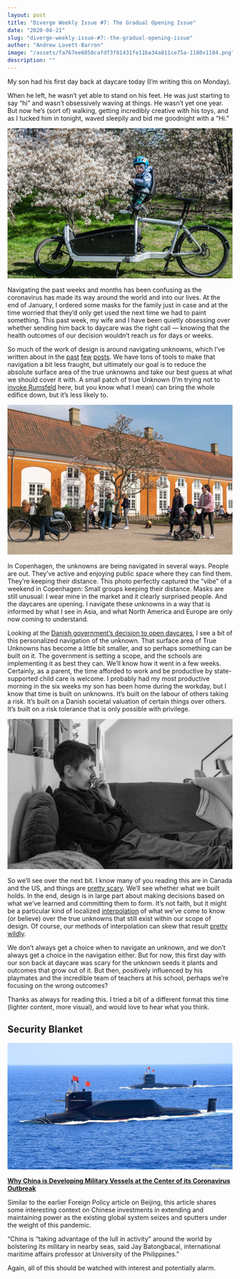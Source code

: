 ```yaml
---
layout: post
title: "Diverge Weekly Issue #7: The Gradual Opening Issue"
date: "2020-04-21"
slug: "diverge-weekly-issue-#7:-the-gradual-opening-issue"
author: "Andrew Lovett-Barron"
image: "/assets/fa767ee6850cafdf3f81431fe11ba34a811ce75a-1180x1184.png"
description: ""
---
```


My son had his first day back at daycare today (I’m writing this on Monday).

When he left, he wasn’t yet able to stand on his feet. He was just starting to say “hi” and wasn’t obsessively waving at things. He wasn’t yet one year. But now he’s (sort of) walking, getting incredibly creative with his toys, and as I tucked him in tonight, waved sleepily and bid me goodnight with a “Hi.”

![](/assets/03d44af7eb749ee28d18119904f09f7cd6294a2d-1180x786.jpg)

Navigating the past weeks and months has been confusing as the coronavirus has made its way around the world and into our lives. At the end of January, I ordered some masks for the family just in case and at the time worried that they’d only get used the next time we had to paint something. This past week, my wife and I have been quietly obsessing over whether sending him back to daycare was the right call — knowing that the health outcomes of our decision wouldn’t reach us for days or weeks.

So much of the work of design is around navigating unknowns, which I’ve written about in the [past](https://andrewlb.com/diverge-weekly-issue-2-the-global-pandemic-issue/) [few](https://andrewlb.com/diverge-weekly-issue-3-the-uncertainty-issue/) [posts](https://andrewlb.com/diverge-weekly-issue-4-the-cycles-issue/). We have tons of tools to make that navigation a bit less fraught, but ultimately our goal is to reduce the absolute surface area of the true unknowns and take our best guess at what we should cover it with. A small patch of true Unknown (I’m trying not to [invoke Rumsfeld](https://en.wikipedia.org/wiki/There_are_known_knowns) here, but you know what I mean) can bring the whole edifice down, but it’s less likely to.

![](/assets/20958ed62466d780885d1de0b7e060206cda97e9-1180x786.jpg)

In Copenhagen, the unknowns are being navigated in several ways. People are out. They’ve active and enjoying public space where they can find them. They’re keeping their distance. This photo perfectly captured the “vibe” of a weekend in Copenhagen: Small groups keeping their distance. Masks are still unusual: I wear mine in the market and it clearly surprised people. And the daycares are opening. I navigate these unknowns in a way that is informed by what I see in Asia, and what North America and Europe are only now coming to understand.

Looking at the [Danish government’s decision to open daycares](https://www.thelocal.dk/20200413/schools-and-day-care-centres-gear-up-for-staggered-and-restricted-reopening), I see a bit of this personalized navigation of the unknown. That surface area of True Unknowns has become a little bit smaller, and so perhaps something can be built on it. The government is setting a scope, and the schools are implementing it as best they can. We’ll know how it went in a few weeks. Certainly, as a parent, the time afforded to work and be productive by state-supported child care is welcome. I probably had my most productive morning in the six weeks my son has been home during the workday, but I know that time is built on unknowns. It’s built on the labour of others taking a risk. It’s built on a Danish societal valuation of certain things over others. It’s built on a risk tolerance that is only possible with privilege.

![](/assets/31517f39677519070f73a5efab57a78ce5330b41-1180x786.jpg)

So we’ll see over the next bit. I know many of you reading this are in Canada and the US, and things are [pretty scary](https://ourworldindata.org/grapher/total-cases-covid-19?stackMode=relative&time=2020-02-14..&country=DEU+ITA+DNK+CAN+USA). We’ll see whether what we built holds. In the end, design is in large part about making decisions based on what we’ve learned and committing them to form. It’s not faith, but it might be a particular kind of localized [interpolation](https://en.wikipedia.org/wiki/Interpolation) of what we’ve come to know (or believe) over the true unknowns that still exist within our scope of design. Of course, our methods of interpolation can skew that result [pretty wildly](https://matplotlib.org/1.5.3/examples/images_contours_and_fields/interpolation_methods.html).

We don’t always get a choice when to navigate an unknown, and we don’t always get a choice in the navigation either. But for now, this first day with our son back at daycare was scary for the unknown seeds it plants and outcomes that grow out of it. But then, positively influenced by his playmates and the incredible team of teachers at his school, perhaps we’re focusing on the wrong outcomes?

Thanks as always for reading this. I tried a bit of a different format this time (lighter content, more visual), and would love to hear what you think.

## Security Blanket

![](/assets/312f37cf391a337a6cdce680c266392090dd00b1-1180x663.jpg)

[**Why China is Developing Military Vessels at the Center of its Coronavirus Outbreak**](https://www.voanews.com/science-health/coronavirus-outbreak/why-china-developing-military-vessels-center-its-coronavirus)

Similar to the earlier Foreign Policy article on Beijing, this article shares some interesting context on Chinese investments in extending and maintaining power as the existing global system seizes and sputters under the weight of this pandemic.

“China is “taking advantage of the lull in activity” around the world by bolstering its military in nearby seas, said Jay Batongbacal, international maritime affairs professor at University of the Philippines.”

Again, all of this should be watched with interest and potentially alarm.
